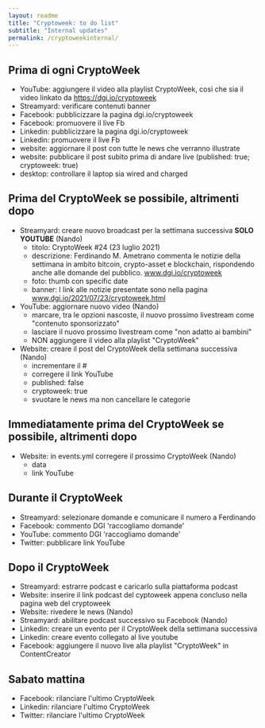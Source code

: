 ```yaml
---
layout: readme
title: "Cryptoweek: to do list"
subtitle: "Internal updates"
permalink: /cryptoweekinternal/
---
```


## Prima di ogni CryptoWeek

* YouTube: aggiungere il video alla playlist CryptoWeek,
  così che sia il video linkato da https://dgi.io/cryptoweek
* Streamyard: verificare contenuti banner
* Facebook: pubblicizzare la pagina dgi.io/cryptoweek
* Facebook: promuovere il live Fb
* Linkedin: pubblicizzare la pagina dgi.io/cryptoweek
* Linkedin: promuovere il live Fb
* website: aggiornare il post con tutte le news che verranno illustrate
* website: pubblicare il post subito prima di andare live (published: true; cryptoweek: true)
* desktop: controllare il laptop sia wired and charged

## Prima del CryptoWeek se possibile, altrimenti dopo

* Streamyard: creare nuovo broadcast per la settimana successiva **SOLO YOUTUBE** (Nando)
  * titolo: CryptoWeek #24 (23 luglio 2021)
  * descrizione: Ferdinando M. Ametrano commenta le notizie della settimana in ambito bitcoin, crypto-asset e blockchain, rispondendo anche alle domande del pubblico. www.dgi.io/cryptoweek
  * foto: thumb con specific date
  * banner: I link alle notizie presentate sono nella pagina www.dgi.io/2021/07/23/cryptoweek.html
* YouTube: aggiornare nuovo video (Nando)
  * marcare, tra le opzioni nascoste, il nuovo prossimo livestream come "contenuto sponsorizzato"
  * lasciare il nuovo prossimo livestream come "non adatto ai bambini"
  * NON aggiungere il video alla playlist "CryptoWeek"
* Website: creare il post del CryptoWeek della settimana successiva (Nando)
  * incrementare il #
  * corregere il link YouTube
  * published: false
  * cryptoweek: true
  * svuotare le news ma non cancellare le categorie

## Immediatamente prima del CryptoWeek se possibile, altrimenti dopo

* Website: in events.yml corregere il prossimo CryptoWeek (Nando)
  * data
  * link YouTube

## Durante il CryptoWeek

* Streamyard: selezionare domande e comunicare il numero a Ferdinando
* Facebook: commento DGI 'raccogliamo domande'
* YouTube: commento DGI 'raccogliamo domande'
* Twitter: pubblicare link YouTube

## Dopo il CryptoWeek

* Streamyard: estrarre podcast e caricarlo sulla piattaforma podcast
* Website: inserire il link podcast del cyptoweek appena concluso nella pagina web del cryptoweek
* Website: rivedere le news (Nando)
* Streamyard: abilitare podcast successivo su Facebook (Nando)
* Linkedin: creare un evento per il CryptoWeek della settimana successiva
* Linkedin: creare evento collegato al live youtube
* Facebook: aggiungere il nuovo live alla playlist "CryptoWeek" in ContentCreator

## Sabato mattina

* Facebook: rilanciare l'ultimo CryptoWeek
* Linkedin: rilanciare l'ultimo CryptoWeek
* Twitter: rilanciare l'ultimo CryptoWeek
